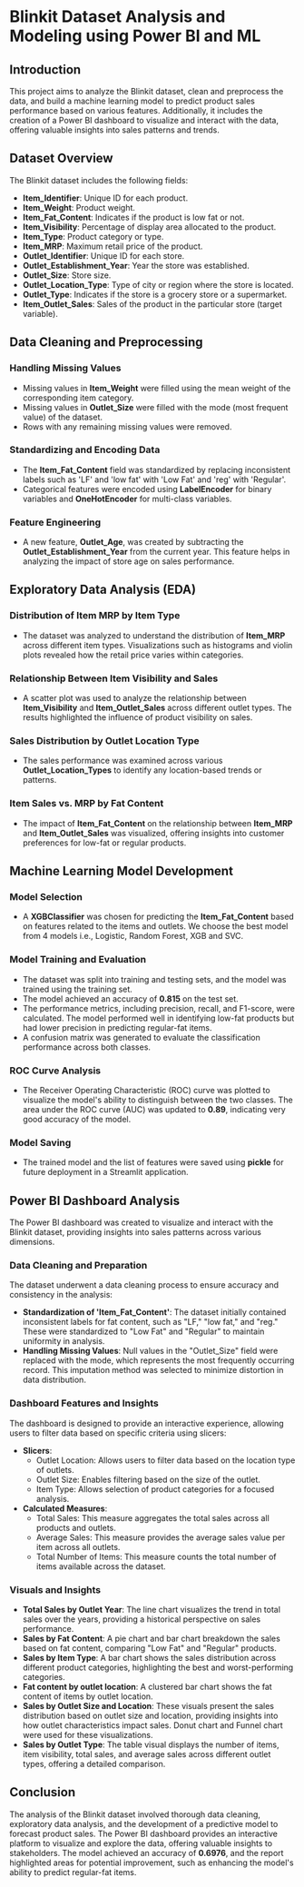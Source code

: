 # Blinkit Dataset Analysis and Modeling using Power BI and ML

## Introduction
This project aims to analyze the Blinkit dataset, clean and preprocess the data, and build a machine learning model to predict product sales performance based on various features. Additionally, it includes the creation of a Power BI dashboard to visualize and interact with the data, offering valuable insights into sales patterns and trends.

## Dataset Overview
The Blinkit dataset includes the following fields:
- **Item_Identifier**: Unique ID for each product.
- **Item_Weight**: Product weight.
- **Item_Fat_Content**: Indicates if the product is low fat or not.
- **Item_Visibility**: Percentage of display area allocated to the product.
- **Item_Type**: Product category or type.
- **Item_MRP**: Maximum retail price of the product.
- **Outlet_Identifier**: Unique ID for each store.
- **Outlet_Establishment_Year**: Year the store was established.
- **Outlet_Size**: Store size.
- **Outlet_Location_Type**: Type of city or region where the store is located.
- **Outlet_Type**: Indicates if the store is a grocery store or a supermarket.
- **Item_Outlet_Sales**: Sales of the product in the particular store (target variable).

## Data Cleaning and Preprocessing
### Handling Missing Values
- Missing values in **Item_Weight** were filled using the mean weight of the corresponding item category.
- Missing values in **Outlet_Size** were filled with the mode (most frequent value) of the dataset.
- Rows with any remaining missing values were removed.

### Standardizing and Encoding Data
- The **Item_Fat_Content** field was standardized by replacing inconsistent labels such as 'LF' and 'low fat' with 'Low Fat' and 'reg' with 'Regular'.
- Categorical features were encoded using **LabelEncoder** for binary variables and **OneHotEncoder** for multi-class variables.

### Feature Engineering
- A new feature, **Outlet_Age**, was created by subtracting the **Outlet_Establishment_Year** from the current year. This feature helps in analyzing the impact of store age on sales performance.

## Exploratory Data Analysis (EDA)
### Distribution of Item MRP by Item Type
- The dataset was analyzed to understand the distribution of **Item_MRP** across different item types. Visualizations such as histograms and violin plots revealed how the retail price varies within categories.

### Relationship Between Item Visibility and Sales
- A scatter plot was used to analyze the relationship between **Item_Visibility** and **Item_Outlet_Sales** across different outlet types. The results highlighted the influence of product visibility on sales.

### Sales Distribution by Outlet Location Type
- The sales performance was examined across various **Outlet_Location_Types** to identify any location-based trends or patterns.

### Item Sales vs. MRP by Fat Content
- The impact of **Item_Fat_Content** on the relationship between **Item_MRP** and **Item_Outlet_Sales** was visualized, offering insights into customer preferences for low-fat or regular products.

## Machine Learning Model Development
### Model Selection
- A **XGBClassifier** was chosen for predicting the **Item_Fat_Content** based on features related to the items and outlets. We choose the best model from 4 models i.e., Logistic, Random Forest, XGB and SVC.

### Model Training and Evaluation
- The dataset was split into training and testing sets, and the model was trained using the training set.
- The model achieved an accuracy of **0.815** on the test set.
- The performance metrics, including precision, recall, and F1-score, were calculated. The model performed well in identifying low-fat products but had lower precision in predicting regular-fat items.
- A confusion matrix was generated to evaluate the classification performance across both classes.

### ROC Curve Analysis
- The Receiver Operating Characteristic (ROC) curve was plotted to visualize the model's ability to distinguish between the two classes. The area under the ROC curve (AUC) was updated to **0.89**, indicating very good accuracy of the model.

### Model Saving
- The trained model and the list of features were saved using **pickle** for future deployment in a Streamlit application.

## Power BI Dashboard Analysis
The Power BI dashboard was created to visualize and interact with the Blinkit dataset, providing insights into sales patterns across various dimensions.

### Data Cleaning and Preparation
The dataset underwent a data cleaning process to ensure accuracy and consistency in the analysis:
- **Standardization of 'Item_Fat_Content'**: The dataset initially contained inconsistent labels for fat content, such as "LF," "low fat," and "reg." These were standardized to "Low Fat" and "Regular" to maintain uniformity in analysis.
- **Handling Missing Values**: Null values in the "Outlet_Size" field were replaced with the mode, which represents the most frequently occurring record. This imputation method was selected to minimize distortion in data distribution.

### Dashboard Features and Insights
The dashboard is designed to provide an interactive experience, allowing users to filter data based on specific criteria using slicers:
- **Slicers**: 
  - Outlet Location: Allows users to filter data based on the location type of outlets.
  - Outlet Size: Enables filtering based on the size of the outlet.
  - Item Type: Allows selection of product categories for a focused analysis.
- **Calculated Measures**:
  - Total Sales: This measure aggregates the total sales across all products and outlets.
  - Average Sales: This measure provides the average sales value per item across all outlets.
  - Total Number of Items: This measure counts the total number of items available across the dataset.

### Visuals and Insights
- **Total Sales by Outlet Year**: The line chart visualizes the trend in total sales over the years, providing a historical perspective on sales performance.
- **Sales by Fat Content**: A pie chart and bar chart breakdown the sales based on fat content, comparing "Low Fat" and "Regular" products.
- **Sales by Item Type**: A bar chart shows the sales distribution across different product categories, highlighting the best and worst-performing categories.
- **Fat content by outlet location**: A clustered bar chart shows the fat content of items by outlet location.
- **Sales by Outlet Size and Location**: These visuals present the sales distribution based on outlet size and location, providing insights into how outlet characteristics impact sales. Donut chart and Funnel chart were used for these visualizations.
- **Sales by Outlet Type**: The table visual displays the number of items, item visibility, total sales, and average sales across different outlet types, offering a detailed comparison.

## Conclusion
The analysis of the Blinkit dataset involved thorough data cleaning, exploratory data analysis, and the development of a predictive model to forecast product sales. The Power BI dashboard provides an interactive platform to visualize and explore the data, offering valuable insights to stakeholders. The model achieved an accuracy of **0.6976**, and the report highlighted areas for potential improvement, such as enhancing the model's ability to predict regular-fat items.

